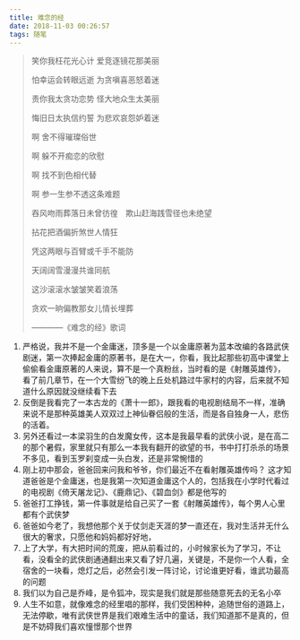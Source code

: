 ```yaml
---
title: 难念的经
date: 2018-11-03 00:26:57
tags: 随笔
---
```


> 笑你我枉花光心计 爱竞逐镜花那美丽 
>
> 怕幸运会转眼远逝 为贪嗔喜恶怒着迷 
>
> 责你我太贪功恋势 怪大地众生太美丽 
>
> 悔旧日太执信约誓 为悲欢哀怨妒着迷 
>
> 啊 舍不得璀璨俗世 
>
> 啊 躲不开痴恋的欣慰 
>
> 啊 找不到色相代替 
>
> 啊 参一生参不透这条难题 
>
> 吞风吻雨葬落日未曾彷徨　欺山赶海践雪径也未绝望 
>
> 拈花把酒偏折煞世人情狂 
>
> 凭这两眼与百臂或千手不能防 
>
> 天阔阔雪漫漫共谁同航 
>
> 这沙滚滚水皱皱笑着浪荡 
>
> 贪欢一晌偏教那女儿情长埋葬 
>
>    ————《难念的经》歌词

1. 严格说，我并不是一个金庸迷，顶多是一个以金庸原著为蓝本改编的各路武侠剧迷，第一次捧起金庸的原著书，是在大一，你看，我比起那些初高中课堂上偷偷看金庸原著的人来说，算不是一个真粉丝，当时看的是《射雕英雄传》，看了前几章节，在一个大雪纷飞的晚上丘处机路过牛家村的内容，后来就不知道什么原因就没继续看下去
2. 反倒是我看完了一本古龙的《萧十一郎》，跟我看的电视剧结局不一样，准确来说不是那种英雄美人双双过上神仙眷侣般的生活，而是各自独身一人，悲伤的活着。
3. 另外还看过一本梁羽生的白发魔女传，这本是我最早看的武侠小说，是在高二的那个暑假，家里就只有那么一本我有翻开的欲望的书，书中打打杀杀的场景不多见，看到玉罗刹变成一头白发，还是非常惋惜的
4. 刚上初中那会，爸爸回来问我和爷爷，你们最近不在看射雕英雄传吗？ 这才知道爸爸是个金庸迷，也是我第一次知道金庸这个人的，包括我在小学时代看过的电视剧《倚天屠龙记》、《鹿鼎记》、《碧血剑》都是他写的
5. 爸爸打工挣钱，第一件事就是给自己买了一套《射雕英雄传》，每个男人心里都有个武侠梦
6. 爸爸如今老了，我想他那个关于仗剑走天涯的梦一直还在，我对生活并无什么很大的奢求，只愿他和妈妈都好好地，
6. 上了大学，有大把时间的荒废，把从前看过的，小时候家长为了学习，不让看，没看全的武侠剧通通翻出来又看了好几遍，关键是，不是你一个人看，全宿舍的一块看，熄灯之后，必然会引发一阵讨论，讨论谁更好看，谁武功最高的问题
7. 我们以为自己是乔峰，是令狐冲，现实是我们就是那些随意死去的无名小卒
8. 人生不如意，就像难念的经里唱的那样，我们受困种种，追随世俗的道路上，无法停歇，唯有武侠世界是我们艰难生活中的童话，我们知道那不是真的，但是不妨碍我们喜欢憧憬那个世界